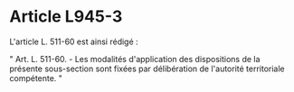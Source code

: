 # Article L945-3

L'article L. 511-60 est ainsi rédigé :

" Art. L. 511-60. - Les modalités d'application des dispositions de la présente sous-section sont fixées par délibération de l'autorité territoriale compétente. "
